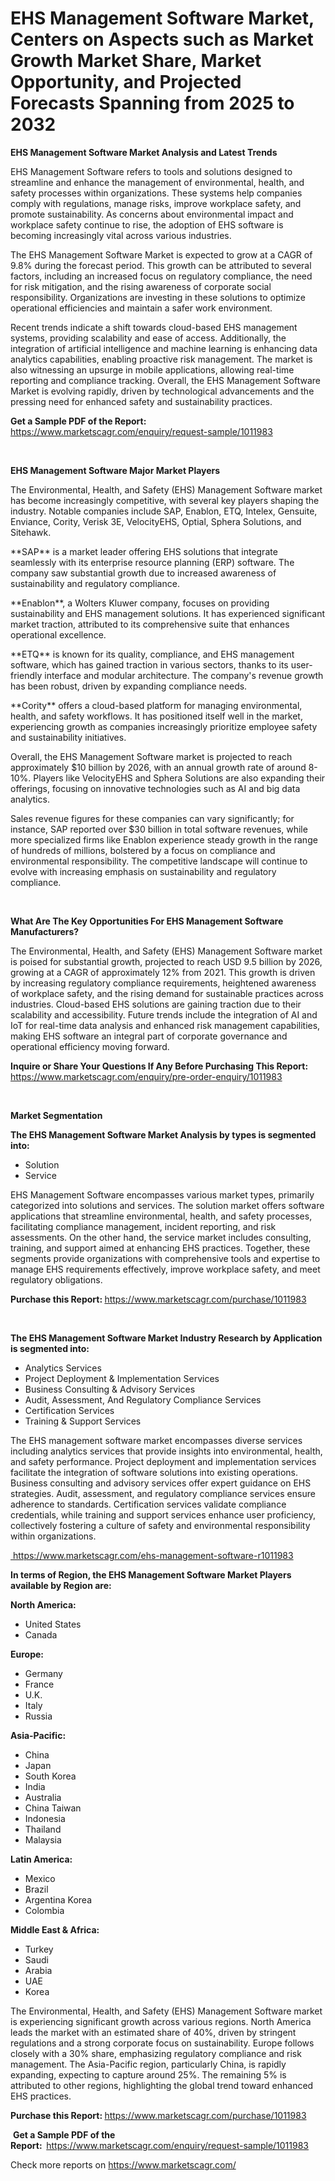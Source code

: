 <p><h1>EHS Management Software Market, Centers on Aspects such as Market Growth Market Share, Market Opportunity, and Projected Forecasts Spanning from 2025 to 2032</h1></p><p><strong>EHS Management Software Market Analysis and Latest Trends</strong></p>
<p><p>EHS Management Software refers to tools and solutions designed to streamline and enhance the management of environmental, health, and safety processes within organizations. These systems help companies comply with regulations, manage risks, improve workplace safety, and promote sustainability. As concerns about environmental impact and workplace safety continue to rise, the adoption of EHS software is becoming increasingly vital across various industries.</p><p>The EHS Management Software Market is expected to grow at a CAGR of 9.8% during the forecast period. This growth can be attributed to several factors, including an increased focus on regulatory compliance, the need for risk mitigation, and the rising awareness of corporate social responsibility. Organizations are investing in these solutions to optimize operational efficiencies and maintain a safer work environment.</p><p>Recent trends indicate a shift towards cloud-based EHS management systems, providing scalability and ease of access. Additionally, the integration of artificial intelligence and machine learning is enhancing data analytics capabilities, enabling proactive risk management. The market is also witnessing an upsurge in mobile applications, allowing real-time reporting and compliance tracking. Overall, the EHS Management Software Market is evolving rapidly, driven by technological advancements and the pressing need for enhanced safety and sustainability practices.</p></p>
<p><strong>Get a Sample PDF of the Report:&nbsp;</strong> <a href="https://www.marketscagr.com/enquiry/request-sample/1011983?utm_campaign=2476&utm_medium=2&utm_source=Github&utm_content=ia&utm_term=06032025&utm_id=ehs-management-software">https://www.marketscagr.com/enquiry/request-sample/1011983</a></p>
<p>&nbsp;</p>
<p><strong>EHS Management Software Major Market Players</strong></p>
<p><p>The Environmental, Health, and Safety (EHS) Management Software market has become increasingly competitive, with several key players shaping the industry. Notable companies include SAP, Enablon, ETQ, Intelex, Gensuite, Enviance, Cority, Verisk 3E, VelocityEHS, Optial, Sphera Solutions, and Sitehawk. </p><p>**SAP** is a market leader offering EHS solutions that integrate seamlessly with its enterprise resource planning (ERP) software. The company saw substantial growth due to increased awareness of sustainability and regulatory compliance. </p><p>**Enablon**, a Wolters Kluwer company, focuses on providing sustainability and EHS management solutions. It has experienced significant market traction, attributed to its comprehensive suite that enhances operational excellence. </p><p>**ETQ** is known for its quality, compliance, and EHS management software, which has gained traction in various sectors, thanks to its user-friendly interface and modular architecture. The company's revenue growth has been robust, driven by expanding compliance needs.</p><p>**Cority** offers a cloud-based platform for managing environmental, health, and safety workflows. It has positioned itself well in the market, experiencing growth as companies increasingly prioritize employee safety and sustainability initiatives.</p><p>Overall, the EHS Management Software market is projected to reach approximately $10 billion by 2026, with an annual growth rate of around 8-10%. Players like VelocityEHS and Sphera Solutions are also expanding their offerings, focusing on innovative technologies such as AI and big data analytics.</p><p>Sales revenue figures for these companies can vary significantly; for instance, SAP reported over $30 billion in total software revenues, while more specialized firms like Enablon experience steady growth in the range of hundreds of millions, bolstered by a focus on compliance and environmental responsibility. The competitive landscape will continue to evolve with increasing emphasis on sustainability and regulatory compliance.</p></p>
<p>&nbsp;</p>
<p><strong>What Are The Key Opportunities For EHS Management Software Manufacturers?</strong></p>
<p><p>The Environmental, Health, and Safety (EHS) Management Software market is poised for substantial growth, projected to reach USD 9.5 billion by 2026, growing at a CAGR of approximately 12% from 2021. This growth is driven by increasing regulatory compliance requirements, heightened awareness of workplace safety, and the rising demand for sustainable practices across industries. Cloud-based EHS solutions are gaining traction due to their scalability and accessibility. Future trends include the integration of AI and IoT for real-time data analysis and enhanced risk management capabilities, making EHS software an integral part of corporate governance and operational efficiency moving forward.</p></p>
<p><strong>Inquire or Share Your Questions If Any Before Purchasing This Report:</strong> <a href="https://www.marketscagr.com/enquiry/pre-order-enquiry/1011983?utm_campaign=2476&utm_medium=2&utm_source=Github&utm_content=ia&utm_term=06032025&utm_id=ehs-management-software">https://www.marketscagr.com/enquiry/pre-order-enquiry/1011983</a></p>
<p>&nbsp;</p>
<p><strong>Market Segmentation</strong></p>
<p><strong>The EHS Management Software Market Analysis by types is segmented into:</strong></p>
<p><ul><li>Solution</li><li>Service</li></ul></p>
<p><p>EHS Management Software encompasses various market types, primarily categorized into solutions and services. The solution market offers software applications that streamline environmental, health, and safety processes, facilitating compliance management, incident reporting, and risk assessments. On the other hand, the service market includes consulting, training, and support aimed at enhancing EHS practices. Together, these segments provide organizations with comprehensive tools and expertise to manage EHS requirements effectively, improve workplace safety, and meet regulatory obligations.</p></p>
<p><strong>Purchase this Report:&nbsp;</strong><a href="https://www.marketscagr.com/purchase/1011983?utm_campaign=2476&utm_medium=2&utm_source=Github&utm_content=ia&utm_term=06032025&utm_id=ehs-management-software">https://www.marketscagr.com/purchase/1011983</a></p>
<p>&nbsp;</p>
<p><strong>The EHS Management Software Market Industry Research by Application is segmented into:</strong></p>
<p><ul><li>Analytics Services</li><li>Project Deployment & Implementation Services</li><li>Business Consulting & Advisory Services</li><li>Audit, Assessment, And Regulatory Compliance Services</li><li>Certification Services</li><li>Training & Support Services</li></ul></p>
<p><p>The EHS management software market encompasses diverse services including analytics services that provide insights into environmental, health, and safety performance. Project deployment and implementation services facilitate the integration of software solutions into existing operations. Business consulting and advisory services offer expert guidance on EHS strategies. Audit, assessment, and regulatory compliance services ensure adherence to standards. Certification services validate compliance credentials, while training and support services enhance user proficiency, collectively fostering a culture of safety and environmental responsibility within organizations.</p></p>
<p><a href="https://www.marketscagr.com/ehs-management-software-r1011983?utm_campaign=2476&utm_medium=2&utm_source=Github&utm_content=ia&utm_term=06032025&utm_id=ehs-management-software">&nbsp;https://www.marketscagr.com/ehs-management-software-r1011983</a></p>
<p><strong>In terms of Region, the EHS Management Software Market Players available by Region are:</strong></p>
<p>
    <p> <strong> North America: </strong>
        <ul>
            <li>United States</li>
            <li>Canada</li>
        </ul>
        </p> 
    <p> <strong> Europe: </strong>
        <ul>
            <li>Germany</li>
            <li>France</li>
            <li>U.K.</li>
            <li>Italy</li>
            <li>Russia</li>
        </ul>
        </p> 
    <p> <strong> Asia-Pacific: </strong>
        <ul>
            <li>China</li>
            <li>Japan</li>
            <li>South Korea</li>
            <li>India</li>
            <li>Australia</li>
            <li>China Taiwan</li>
            <li>Indonesia</li>
            <li>Thailand</li>
            <li>Malaysia</li>
        </ul>
        </p> 
    <p> <strong> Latin America: </strong>
        <ul>
            <li>Mexico</li>
            <li>Brazil</li>
            <li>Argentina Korea</li>
            <li>Colombia</li>
        </ul>
        </p> 
    <p> <strong> Middle East & Africa: </strong>
        <ul>
            <li>Turkey</li>
            <li>Saudi</li>
            <li>Arabia</li>
            <li>UAE</li>
            <li>Korea</li>
        </ul>
    </p>
    </p>
<p><p>The Environmental, Health, and Safety (EHS) Management Software market is experiencing significant growth across various regions. North America leads the market with an estimated share of 40%, driven by stringent regulations and a strong corporate focus on sustainability. Europe follows closely with a 30% share, emphasizing regulatory compliance and risk management. The Asia-Pacific region, particularly China, is rapidly expanding, expecting to capture around 25%. The remaining 5% is attributed to other regions, highlighting the global trend toward enhanced EHS practices.</p></p>
<p><strong>Purchase this Report: </strong><a href="https://www.marketscagr.com/purchase/1011983?utm_campaign=2476&utm_medium=2&utm_source=Github&utm_content=ia&utm_term=06032025&utm_id=ehs-management-software">https://www.marketscagr.com/purchase/1011983</a></p>
<p>&nbsp;<strong>Get a Sample PDF of the Report:&nbsp;&nbsp;</strong><a href="https://www.marketscagr.com/enquiry/request-sample/1011983?utm_campaign=2476&utm_medium=2&utm_source=Github&utm_content=ia&utm_term=06032025&utm_id=ehs-management-software">https://www.marketscagr.com/enquiry/request-sample/1011983</a></p>
<p><strong></strong></p>
<p>Check more reports on <a href="https://www.marketscagr.com/?utm_campaign=2476&utm_medium=2&utm_source=Github&utm_content=ia&utm_term=06032025&utm_id=ehs-management-software">https://www.marketscagr.com/</a></p>